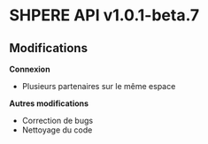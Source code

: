 # SHPERE API v1.0.1-beta.7

## Modifications

**Connexion**

- Plusieurs partenaires sur le même espace

**Autres modifications**

- Correction de bugs
- Nettoyage du code
